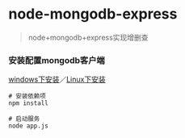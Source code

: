 # node-mongodb-express

> node+mongodb+express实现增删查

### 安装配置mongodb客户端

[windows下安装](http://www.runoob.com/mongodb/mongodb-window-install.html)／[Linux下安装](http://www.runoob.com/mongodb/mongodb-linux-install.html)

```
# 安装依赖项
npm install

# 启动服务
node app.js
```

